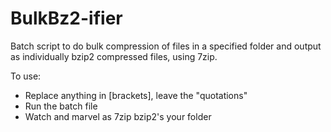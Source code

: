 # BulkBz2-ifier
Batch script to do bulk compression of files in a specified folder and output as individually bzip2 compressed files, using 7zip.

To use:
- Replace anything in [brackets], leave the "quotations"
- Run the batch file
- Watch and marvel as 7zip bzip2's your folder
